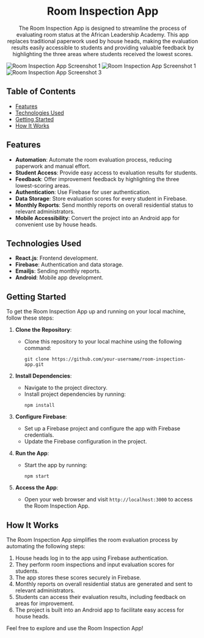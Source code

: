 <!-- Room Inspection App -->
<h1 align="center">Room Inspection App</h1>

<!-- Project Description -->
<p align="center">
  The Room Inspection App is designed to streamline the process of evaluating room status at the African Leadership Academy. This app replaces traditional paperwork used by house heads, making the evaluation results easily accessible to students and providing valuable feedback by highlighting the three areas where students received the lowest scores.
</p>

![Room Inspection App Screenshot 1](https://github.com/Kaleab-A/room-inspection/blob/main/sample/photo_2023-10-04_09-11-15.jpg?raw=true)
![Room Inspection App Screenshot 1](https://github.com/Kaleab-A/room-inspection/blob/main/sample/photo_2023-10-04_09-11-12.jpg?raw=true)
![Room Inspection App Screenshot 3](https://github.com/Kaleab-A/room-inspection/blob/main/sample/photo_2023-10-04_09-11-13.jpg?raw=true)



<!-- Table of Contents -->
## Table of Contents

- [Features](#features)
- [Technologies Used](#technologies-used)
- [Getting Started](#getting-started)
- [How It Works](#how-it-works)

<!-- Features -->
## Features

- **Automation**: Automate the room evaluation process, reducing paperwork and manual effort.
- **Student Access**: Provide easy access to evaluation results for students.
- **Feedback**: Offer improvement feedback by highlighting the three lowest-scoring areas.
- **Authentication**: Use Firebase for user authentication.
- **Data Storage**: Store evaluation scores for every student in Firebase.
- **Monthly Reports**: Send monthly reports on overall residential status to relevant administrators.
- **Mobile Accessibility**: Convert the project into an Android app for convenient use by house heads.

<!-- Technologies Used -->
## Technologies Used

- **React.js**: Frontend development.
- **Firebase**: Authentication and data storage.
- **Emailjs**: Sending monthly reports.
- **Android**: Mobile app development.

<!-- Getting Started -->
## Getting Started

To get the Room Inspection App up and running on your local machine, follow these steps:

1. **Clone the Repository**:
   - Clone this repository to your local machine using the following command:
     ```
     git clone https://github.com/your-username/room-inspection-app.git
     ```

2. **Install Dependencies**:
   - Navigate to the project directory.
   - Install project dependencies by running:
     ```
     npm install
     ```

3. **Configure Firebase**:
   - Set up a Firebase project and configure the app with Firebase credentials.
   - Update the Firebase configuration in the project.

4. **Run the App**:
   - Start the app by running:
     ```
     npm start
     ```

5. **Access the App**:
   - Open your web browser and visit `http://localhost:3000` to access the Room Inspection App.

<!-- How It Works -->
## How It Works

The Room Inspection App simplifies the room evaluation process by automating the following steps:

1. House heads log in to the app using Firebase authentication.
2. They perform room inspections and input evaluation scores for students.
3. The app stores these scores securely in Firebase.
4. Monthly reports on overall residential status are generated and sent to relevant administrators.
5. Students can access their evaluation results, including feedback on areas for improvement.
6. The project is built into an Android app to facilitate easy access for house heads.


Feel free to explore and use the Room Inspection App!
</p>
